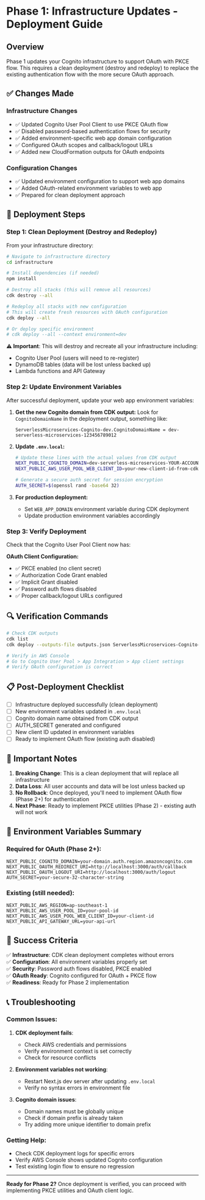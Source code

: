 # Phase 1: Infrastructure Updates - Deployment Guide

## Overview
Phase 1 updates your Cognito infrastructure to support OAuth with PKCE flow. This requires a clean deployment (destroy and redeploy) to replace the existing authentication flow with the more secure OAuth approach.

## ✅ Changes Made

### Infrastructure Changes
- ✅ Updated Cognito User Pool Client to use PKCE OAuth flow
- ✅ Disabled password-based authentication flows for security
- ✅ Added environment-specific web app domain configuration
- ✅ Configured OAuth scopes and callback/logout URLs
- ✅ Added new CloudFormation outputs for OAuth endpoints

### Configuration Changes
- ✅ Updated environment configuration to support web app domains
- ✅ Added OAuth-related environment variables to web app
- ✅ Prepared for clean deployment approach

## 🚀 Deployment Steps

### Step 1: Clean Deployment (Destroy and Redeploy)
From your infrastructure directory:

```bash
# Navigate to infrastructure directory
cd infrastructure

# Install dependencies (if needed)
npm install

# Destroy all stacks (this will remove all resources)
cdk destroy --all

# Redeploy all stacks with new configuration
# This will create fresh resources with OAuth configuration
cdk deploy --all

# Or deploy specific environment
# cdk deploy --all --context environment=dev
```

**⚠️ Important**: This will destroy and recreate all your infrastructure including:
- Cognito User Pool (users will need to re-register)
- DynamoDB tables (data will be lost unless backed up)
- Lambda functions and API Gateway

### Step 2: Update Environment Variables
After successful deployment, update your web app environment variables:

1. **Get the new Cognito domain from CDK output:**
   Look for `CognitoDomainName` in the deployment output, something like:
   ```
   ServerlessMicroservices-Cognito-dev.CognitoDomainName = dev-serverless-microservices-123456789012
   ```

2. **Update `.env.local`:**
   ```bash
   # Update these lines with the actual values from CDK output
   NEXT_PUBLIC_COGNITO_DOMAIN=dev-serverless-microservices-YOUR-ACCOUNT-ID.auth.ap-southeast-1.amazoncognito.com
   NEXT_PUBLIC_AWS_USER_POOL_WEB_CLIENT_ID=your-new-client-id-from-cdk-output
   
   # Generate a secure auth secret for session encryption
   AUTH_SECRET=$(openssl rand -base64 32)
   ```

3. **For production deployment:**
   - Set `WEB_APP_DOMAIN` environment variable during CDK deployment
   - Update production environment variables accordingly

### Step 3: Verify Deployment
Check that the Cognito User Pool Client now has:

**OAuth Client Configuration:**
- ✅ PKCE enabled (no client secret)
- ✅ Authorization Code Grant enabled
- ✅ Implicit Grant disabled
- ✅ Password auth flows disabled
- ✅ Proper callback/logout URLs configured

## 🔍 Verification Commands

```bash
# Check CDK outputs
cdk list
cdk deploy --outputs-file outputs.json ServerlessMicroservices-Cognito-dev

# Verify in AWS Console
# Go to Cognito User Pool > App Integration > App client settings
# Verify OAuth configuration is correct
```

## 📋 Post-Deployment Checklist

- [ ] Infrastructure deployed successfully (clean deployment)
- [ ] New environment variables updated in `.env.local`
- [ ] Cognito domain name obtained from CDK output
- [ ] AUTH_SECRET generated and configured
- [ ] New client ID updated in environment variables
- [ ] Ready to implement OAuth flow (existing auth disabled)

## 🚨 Important Notes

1. **Breaking Change**: This is a clean deployment that will replace all infrastructure
2. **Data Loss**: All user accounts and data will be lost unless backed up
3. **No Rollback**: Once deployed, you'll need to implement OAuth flow (Phase 2+) for authentication
4. **Next Phase**: Ready to implement PKCE utilities (Phase 2) - existing auth will not work

## 🔧 Environment Variables Summary

### Required for OAuth (Phase 2+):
```env
NEXT_PUBLIC_COGNITO_DOMAIN=your-domain.auth.region.amazoncognito.com
NEXT_PUBLIC_OAUTH_REDIRECT_URI=http://localhost:3000/auth/callback
NEXT_PUBLIC_OAUTH_LOGOUT_URI=http://localhost:3000/auth/logout
AUTH_SECRET=your-secure-32-character-string
```

### Existing (still needed):
```env
NEXT_PUBLIC_AWS_REGION=ap-southeast-1
NEXT_PUBLIC_AWS_USER_POOL_ID=your-pool-id
NEXT_PUBLIC_AWS_USER_POOL_WEB_CLIENT_ID=your-client-id
NEXT_PUBLIC_API_GATEWAY_URL=your-api-url
```

## 🎯 Success Criteria

✅ **Infrastructure**: CDK clean deployment completes without errors  
✅ **Configuration**: All environment variables properly set  
✅ **Security**: Password auth flows disabled, PKCE enabled  
✅ **OAuth Ready**: Cognito configured for OAuth + PKCE flow  
✅ **Readiness**: Ready for Phase 2 implementation  

## 📞 Troubleshooting

### Common Issues:

1. **CDK deployment fails**:
   - Check AWS credentials and permissions
   - Verify environment context is set correctly
   - Check for resource conflicts

2. **Environment variables not working**:
   - Restart Next.js dev server after updating `.env.local`
   - Verify no syntax errors in environment file

3. **Cognito domain issues**:
   - Domain names must be globally unique
   - Check if domain prefix is already taken
   - Try adding more unique identifier to domain prefix

### Getting Help:
- Check CDK deployment logs for specific errors
- Verify AWS Console shows updated Cognito configuration
- Test existing login flow to ensure no regression

---

**Ready for Phase 2?** Once deployment is verified, you can proceed with implementing PKCE utilities and OAuth client logic.